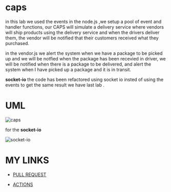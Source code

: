 # caps

in this lab we used the events in the node.js ,we setup a pool of event and handler functions, our CAPS will simulate a delivery service where vendors  will ship products using the  delivery service and when the  drivers deliver them, the  vendor will be notified that their customers received what they purchased.

in the vendor.js we  alert the system when we have a package to be picked up and we will be notfied when the package has been recevied 
in driver, we will  be notified when there is a package to be delivered, and alert the system when I have picked up a package and it is in transit.

**socket-io**
the code has been refactored using socket io insted of using the events to get the same result we have last lab .


# UML
![caps](https://user-images.githubusercontent.com/90922969/159136726-84a8019a-99f8-4101-88e0-23870cb22293.jpg)

for the **socket-io**

![socket-io](https://user-images.githubusercontent.com/90922969/159529958-461026dc-d299-4912-a217-85da0afa6365.jpg)


# MY LINKS
 - [PULL REQUEST](https://github.com/neveenaburomman/caps/pulls)
 
 - [ACTIONS](https://github.com/neveenaburomman/caps/actions) 

